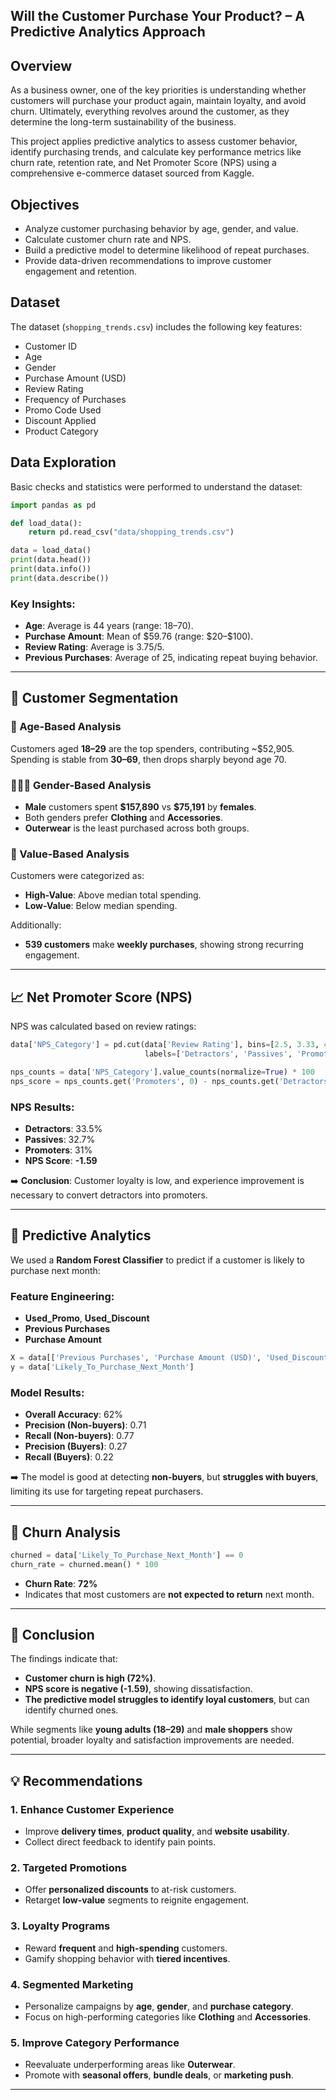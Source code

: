 

## Will the Customer Purchase Your Product? – A Predictive Analytics Approach

## Overview

As a business owner, one of the key priorities is understanding whether customers will purchase your product again, maintain loyalty, and avoid churn. Ultimately, everything revolves around the customer, as they determine the long-term sustainability of the business.

This project applies predictive analytics to assess customer behavior, identify purchasing trends, and calculate key performance metrics like churn rate, retention rate, and Net Promoter Score (NPS) using a comprehensive e-commerce dataset sourced from Kaggle.


##  Objectives

* Analyze customer purchasing behavior by age, gender, and value.
* Calculate customer churn rate and NPS.
* Build a predictive model to determine likelihood of repeat purchases.
* Provide data-driven recommendations to improve customer engagement and retention.

##  Dataset

The dataset (`shopping_trends.csv`) includes the following key features:

* Customer ID
* Age
* Gender
* Purchase Amount (USD)
* Review Rating
* Frequency of Purchases
* Promo Code Used
* Discount Applied
* Product Category

## Data Exploration

Basic checks and statistics were performed to understand the dataset:

```python
import pandas as pd

def load_data():
    return pd.read_csv("data/shopping_trends.csv")

data = load_data()
print(data.head())
print(data.info())
print(data.describe())
```

### Key Insights:

* **Age**: Average is 44 years (range: 18–70).
* **Purchase Amount**: Mean of \$59.76 (range: \$20–\$100).
* **Review Rating**: Average is 3.75/5.
* **Previous Purchases**: Average of 25, indicating repeat buying behavior.

---

## 👥 Customer Segmentation

### 🎂 Age-Based Analysis

Customers aged **18–29** are the top spenders, contributing \~\$52,905. Spending is stable from **30–69**, then drops sharply beyond age 70.

### 🧑‍🤝‍🧑 Gender-Based Analysis

* **Male** customers spent **\$157,890** vs **\$75,191** by **females**.
* Both genders prefer **Clothing** and **Accessories**.
* **Outerwear** is the least purchased across both groups.

### 🧮 Value-Based Analysis

Customers were categorized as:

* **High-Value**: Above median total spending.
* **Low-Value**: Below median spending.

Additionally:

* **539 customers** make **weekly purchases**, showing strong recurring engagement.

---

## 📈 Net Promoter Score (NPS)

NPS was calculated based on review ratings:

```python
data['NPS_Category'] = pd.cut(data['Review Rating'], bins=[2.5, 3.33, 4.17, 5],
                              labels=['Detractors', 'Passives', 'Promoters'], right=False)

nps_counts = data['NPS_Category'].value_counts(normalize=True) * 100
nps_score = nps_counts.get('Promoters', 0) - nps_counts.get('Detractors', 0)
```

### NPS Results:

* **Detractors**: 33.5%
* **Passives**: 32.7%
* **Promoters**: 31%
* **NPS Score**: **-1.59**

➡️ **Conclusion**: Customer loyalty is low, and experience improvement is necessary to convert detractors into promoters.

---

## 🤖 Predictive Analytics

We used a **Random Forest Classifier** to predict if a customer is likely to purchase next month:

### Feature Engineering:

* **Used\_Promo**, **Used\_Discount**
* **Previous Purchases**
* **Purchase Amount**

```python
X = data[['Previous Purchases', 'Purchase Amount (USD)', 'Used_Discount', 'Used_Promo']]
y = data['Likely_To_Purchase_Next_Month']
```

### Model Results:

* **Overall Accuracy**: 62%
* **Precision (Non-buyers)**: 0.71
* **Recall (Non-buyers)**: 0.77
* **Precision (Buyers)**: 0.27
* **Recall (Buyers)**: 0.22

➡️ The model is good at detecting **non-buyers**, but **struggles with buyers**, limiting its use for targeting repeat purchasers.

---

## 🔁 Churn Analysis

```python
churned = data['Likely_To_Purchase_Next_Month'] == 0
churn_rate = churned.mean() * 100
```

* **Churn Rate**: **72%**
* Indicates that most customers are **not expected to return** next month.

---

## 📌 Conclusion

The findings indicate that:

* **Customer churn is high (72%)**.
* **NPS score is negative (-1.59)**, showing dissatisfaction.
* **The predictive model struggles to identify loyal customers**, but can identify churned ones.

While segments like **young adults (18–29)** and **male shoppers** show potential, broader loyalty and satisfaction improvements are needed.

---

## 💡 Recommendations

### 1. Enhance Customer Experience

* Improve **delivery times**, **product quality**, and **website usability**.
* Collect direct feedback to identify pain points.

### 2. Targeted Promotions

* Offer **personalized discounts** to at-risk customers.
* Retarget **low-value** segments to reignite engagement.

### 3. Loyalty Programs

* Reward **frequent** and **high-spending** customers.
* Gamify shopping behavior with **tiered incentives**.

### 4. Segmented Marketing

* Personalize campaigns by **age**, **gender**, and **purchase category**.
* Focus on high-performing categories like **Clothing** and **Accessories**.

### 5. Improve Category Performance

* Reevaluate underperforming areas like **Outerwear**.
* Promote with **seasonal offers**, **bundle deals**, or **marketing push**.

---
